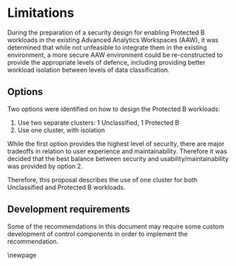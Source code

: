 # Limitations

During the preparation of a security design for enabling Protected B workloads
in the existing Advanced Analytics Workspaces (AAW), it was determined that
while not unfeasible to integrate them in the existing environment, a more
secure AAW environment could be re-constructed to provide the appropriate
levels of defence, including providing better workload isolation between
levels of data classification.

## Options

Two options were identified on how to design the Protected B workloads:

1. Use two separate clusters: 1 Unclassified, 1 Protected B
2. Use one cluster, with isolation

While the first option provides the highest level of security, there
are major tradeoffs in relation to user experience and maintainability.
Therefore it was decided that the best balance between security
and usability/maintainability was provided by option 2.

Therefore, this proposal describes the use of one cluster for
both Unclassified and Protected B workloads.

## Development requirements

Some of the recommendations in this document may require some
custom development of control components in order to implement
the recommendation.

\newpage
